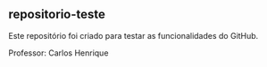 ## repositorio-teste

Este repositório foi criado para testar as funcionalidades do GitHub.

Professor: Carlos Henrique
